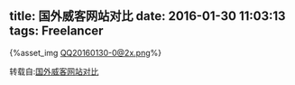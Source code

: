 title: 国外威客网站对比
date: 2016-01-30 11:03:13
tags: Freelancer
---

{%asset_img QQ20160130-0@2x.png%}

转载自:[国外威客网站对比](http://mydevsite.fogtowerdev.com/foreign-witkey-sites.html)
